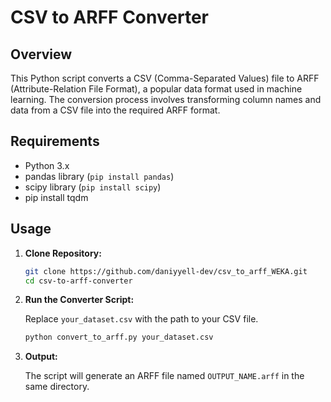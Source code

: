 # CSV to ARFF Converter

## Overview

This Python script converts a CSV (Comma-Separated Values) file to ARFF (Attribute-Relation File Format), a popular data format used in machine learning. The conversion process involves transforming column names and data from a CSV file into the required ARFF format.

## Requirements

- Python 3.x
- pandas library (`pip install pandas`)
- scipy library (`pip install scipy`)
- pip install tqdm

## Usage

1. **Clone Repository:**

    ```bash
    git clone https://github.com/daniyyell-dev/csv_to_arff_WEKA.git
    cd csv-to-arff-converter
    ```

2. **Run the Converter Script:**

    Replace `your_dataset.csv` with the path to your CSV file.

    ```bash
    python convert_to_arff.py your_dataset.csv
    ```

3. **Output:**

    The script will generate an ARFF file named `OUTPUT_NAME.arff` in the same directory.

